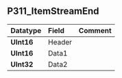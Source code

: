 ## P311\_ItemStreamEnd ##
| **Datatype** | **Field** | **Comment** |
|:-------------|:----------|:------------|
| **UInt16**   | Header    |             |
| **UInt16**   | Data1     |             |
| **UInt32**   | Data2     |             |